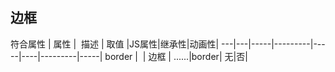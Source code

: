 
## 边框

符合属性 | 属性 |  描述 | 取值 |JS属性|继承性|动画性|
---|---|-----|---------|-----|----|---------|-----|
border | &nbsp;| 边框 | ......|border| 无|否|


